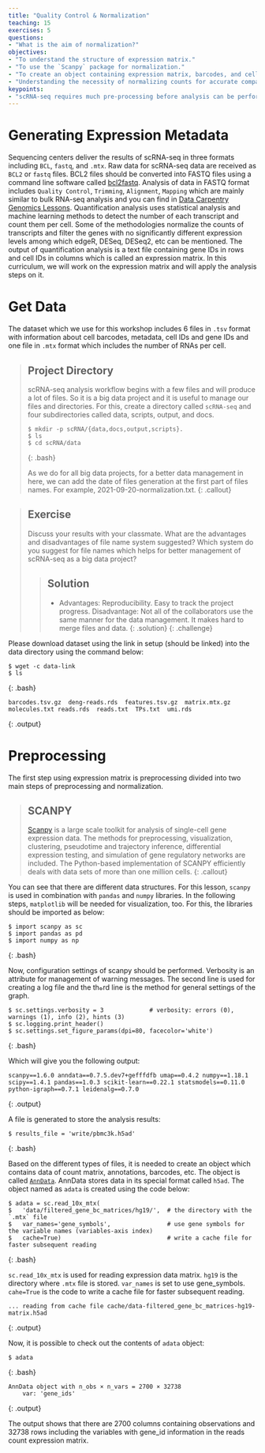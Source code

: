 ```yaml
---
title: "Quality Control & Normalization"
teaching: 15
exercises: 5
questions:
- "What is the aim of normalization?"
objectives:
- "To understand the structure of expression matrix."
- "To use the `Scanpy` package for normalization."
- "To create an object containing expression matrix, barcodes, and cell IDs."
- "Understanding the necessity of normalizing counts for accurate comparison between cells."
keypoints:
- "scRNA-seq requires much pre-processing before analysis can be performed."
---
```



# Generating Expression Metadata

Sequencing centers deliver the results of scRNA-seq in three formats including `BCL`, `fastq`, and `.mtx`. Raw data for scRNA-seq data are received as `BCL2` or `fastq` files. BCL2 files should be converted into FASTQ files using a command line software called [bcl2fastq](https://support.illumina.com/sequencing/sequencing_software/bcl2fastq-conversion-software.html). Analysis of data in FASTQ format includes `Quality Control`, `Trimming`, `Alignment`, `Mapping` which are mainly similar to bulk RNA-seq analysis and you can find in   [Data Carpentry Genomics Lessons](https://datacarpentry.org/wrangling-genomics/). Quantification analysis uses statistical analysis and machine learning methods to detect the number of each transcript and count them per cell. Some of the methodologies normalize the counts of transcripts and filter the genes with no significantly different expression levels among which edgeR, DESeq, DESeq2, etc can be mentioned.
The output of quantification analysis is a text file containing gene IDs in rows and cell IDs in columns which is called an expression matrix.
In this curriculum, we will work on the expression matrix and will apply the analysis steps on it.

# Get Data
The dataset which we use for this workshop includes 6 files in `.tsv` format with information about cell barcodes, metadata, cell IDs and gene IDs and one file in `.mtx` format which includes the number of RNAs per cell.


> ## Project Directory
> 
> scRNA-seq analysis workflow begins with a few files and will produce a lot of files. 
> So it is a big data project and it is useful to manage our files and directories.
> For this, create a directory called `scRNA-seq` and four subdirectories called data, scripts, output, and docs.
> 
> ~~~
> $ mkdir -p scRNA/{data,docs,output,scripts}.
> $ ls
> $ cd scRNA/data
> ~~~
> {: .bash}
> 
> As we do for all big data projects, for a better data management in here,
> we can add the date of files generation at the first part of files names. For example, 2021-09-20-normalization.txt.
{: .callout}

> ## Exercise
> 
> Discuss your results with your classmate. What are the advantages and disadvantages of
> file name system suggested? 
> Which system do you suggest for file names which helps for better management of scRNA-seq as a big data project?
> 
>> ## Solution
>> - Advantages:
>> Reproducibility.
>> Easy to track the project progress.
>> Disadvantage:
>> Not all of the collaborators use the same manner for the data management. It makes hard to merge files and data.
> {: .solution}
{: .challenge}

Please download dataset using the link in setup (should be linked) into the data directory using the command below:

~~~
$ wget -c data-link
$ ls
~~~
{: .bash}

~~~
barcodes.tsv.gz  deng-reads.rds  features.tsv.gz  matrix.mtx.gz  molecules.txt reads.rds  reads.txt  TPs.txt  umi.rds
~~~
{: .output}



# Preprocessing

The first step using expression matrix is preprocessing divided into two main steps of preprocessing and normalization.


> ## SCANPY
> [Scanpy](https://genomebiology.biomedcentral.com/articles/10.1186/s13059-017-1382-0) is a 
> large scale toolkit for analysis of single-cell gene expression data. 
> The methods for preprocessing, visualization, clustering, pseudotime and trajectory inference, 
> differential expression testing, and simulation of gene regulatory networks are included. 
> The Python-based implementation of SCANPY efficiently deals with data sets of more than one million cells.
{: .callout}

You can see that there are different data structures. For this lesson, `scanpy` is used in combination with
`pandas` and `numpy` libraries. In the following steps, `matplotlib` will be needed for visualization, too.
For this, the libraries should be imported as below:

~~~
$ import scanpy as sc
$ import pandas as pd
$ import numpy as np
~~~
{: .bash}

Now, configuration settings of scanpy should be performed. Verbosity is
an attribute for management of warning messages. The second line is used
for creating a log file and the thهrd line is the method for general settings
of the graph.


~~~
$ sc.settings.verbosity = 3             # verbosity: errors (0), warnings (1), info (2), hints (3)
$ sc.logging.print_header()
$ sc.settings.set_figure_params(dpi=80, facecolor='white')
~~~
{: .bash}

Which will give you the following output:
~~~
scanpy==1.6.0 anndata==0.7.5.dev7+gefffdfb umap==0.4.2 numpy==1.18.1 scipy==1.4.1 pandas==1.0.3 scikit-learn==0.22.1 statsmodels==0.11.0 python-igraph==0.7.1 leidenalg==0.7.0
~~~
{: .output}


A file is generated to store the analysis results:

~~~
$ results_file = 'write/pbmc3k.h5ad'
~~~
{: .bash}

Based on the different types of files, it is needed to create an object which
contains data of count matrix, annotations, barcodes, etc.
The object is called [`AnnData`](https://anndata.readthedocs.io/en/latest/anndata.AnnData.html).
AnnData stores data in its special format called `h5ad`.
The object named as `adata` is created using the code below:
~~~
$ adata = sc.read_10x_mtx(
$   'data/filtered_gene_bc_matrices/hg19/',  # the directory with the `.mtx` file
$   var_names='gene_symbols',                # use gene symbols for the variable names (variables-axis index)
$   cache=True)                              # write a cache file for faster subsequent reading
~~~
{: .bash}

`sc.read_10x_mtx` is used for reading expression data matrix. `hg19` is the directory
where `.mtx` file is stored. `var_names` is set to use gene_symbols. `cahe=True` is
the code to write a cache file for faster subsequent reading.

~~~
... reading from cache file cache/data-filtered_gene_bc_matrices-hg19-matrix.h5ad
~~~
{: .output}

Now, it is possible to check out the contents of `adata` object:

~~~
$ adata
~~~
{: .bash}

~~~
AnnData object with n_obs × n_vars = 2700 × 32738
    var: 'gene_ids'
~~~
{: .output}

The output shows that there are 2700 columns containing observations and 32738 rows including
the variables with gene_id information in the reads count expression matrix.

